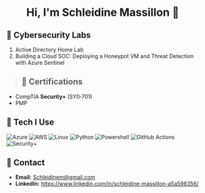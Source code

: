 
<h1 align="center">Hi, I'm Schleidine Massillon 👋</h1>
<p align="center">

## 🧪 Cybersecurity Labs
1) Active Directory Home Lab 
2) Building a Cloud SOC: Deploying a Honeypot VM and Threat Detection with Azure Sentinel

> ## 📜 Certifications
- CompTIA **Security+** (SY0‑701)
- PMP
     

## 🧩 Tech I Use
<p>
  <img alt="Azure" src="https://img.shields.io/badge/Azure-0089D6?logo=microsoftazure&logoColor=white">
  <img alt="AWS" src="https://img.shields.io/badge/AWS-232F3E?logo=amazon-aws&logoColor=white">
  <img alt="Linux" src="https://img.shields.io/badge/Linux-FCC624?logo=linux&logoColor=black">
  <img alt="Python" src="https://img.shields.io/badge/Python-3776AB?logo=python&logoColor=white">
  <img alt="Powershell" src="https://img.shields.io/badge/Powershell-5391FE?logo=powershell&logoColor=white">
  <img alt="GitHub Actions" src="https://img.shields.io/badge/GitHub_Actions-2088FF?logo=github-actions&logoColor=white">
  <img alt="Security+ " src="https://img.shields.io/badge/Security+-2496ED?logoComptia=Security+&logoColor=red">
</p>


## 🎯 Contact
- **Email:** Schleidinem@gmail.com  
- **LinkedIn:** https://www.linkedin.com/in/schleidine-massillon-a5a598356/






  


